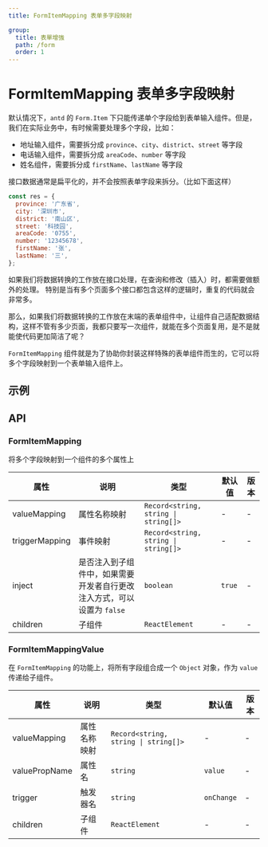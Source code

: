 ```yaml
---
title: FormItemMapping 表单多字段映射

group:
  title: 表單增強
  path: /form
  order: 1
---
```


# FormItemMapping 表单多字段映射

默认情况下，`antd` 的 `Form.Item` 下只能传递单个字段给到表单输入组件。但是，我们在实际业务中，有时候需要处理多个字段，比如：

- 地址输入组件，需要拆分成 `province`、`city`、`district`、`street` 等字段
- 电话输入组件，需要拆分成 `areaCode`、`number` 等字段
- 姓名组件，需要拆分成 `firstName`、`lastName` 等字段

接口数据通常是扁平化的，并不会按照表单字段来拆分。（比如下面这样）

```javascript | pure
const res = {
  province: '广东省',
  city: '深圳市',
  district: '南山区',
  street: '科技园',
  areaCode: '0755',
  number: '12345678',
  firstName: '张',
  lastName: '三',
};
```

如果我们将数据转换的工作放在接口处理，在查询和修改（插入）时，都需要做额外的处理。
特别是当有多个页面多个接口都包含这样的逻辑时，重复的代码就会非常多。

那么，如果我们将数据转换的工作放在末端的表单组件中，让组件自己适配数据结构，这样不管有多少页面，我都只要写一次组件，就能在多个页面复用，是不是就能使代码更加简洁了呢？

`FormItemMapping` 组件就是为了协助你封装这样特殊的表单组件而生的，它可以将多个字段映射到一个表单输入组件上。

## 示例

<code src="./demo/Demo1.tsx"></code>
<code src="./demo/Demo2.tsx"></code>

## API

### FormItemMapping

将多个字段映射到一个组件的多个属性上

| 属性           | 说明                                                                   | 类型                                 | 默认值 | 版本 |
| -------------- | ---------------------------------------------------------------------- | ------------------------------------ | ------ | ---- |
| valueMapping   | 属性名称映射                                                           | `Record<string, string \| string[]>` | -      | -    |
| triggerMapping | 事件映射                                                               | `Record<string, string \| string[]>` | -      | -    |
| inject         | 是否注入到子组件中，如果需要开发者自行更改注入方式，可以设置为 `false` | `boolean`                            | `true` | -    |
| children       | 子组件                                                                 | `ReactElement`                       | -      | -    |

### FormItemMappingValue

在 `FormItemMapping` 的功能上，将所有字段组合成一个 `Object` 对象，作为 `value` 传递给子组件。

| 属性          | 说明         | 类型                                 | 默认值     | 版本 |
| ------------- | ------------ | ------------------------------------ | ---------- | ---- |
| valueMapping  | 属性名称映射 | `Record<string, string \| string[]>` | -          | -    |
| valuePropName | 属性名       | `string`                             | `value`    | -    |
| trigger       | 触发器名     | `string`                             | `onChange` | -    |
| children      | 子组件       | `ReactElement`                       | -          | -    |

